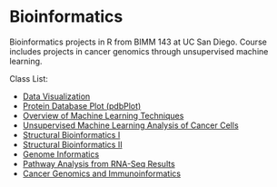 # Bioinformatics
Bioinformatics projects in R from BIMM 143 at UC San Diego. Course includes projects in cancer genomics through unsupervised machine learning.

Class List:
- [Data Visualization](https://github.com/rchanchani/Bioinformatics/blob/master/class5/class5.md)
- [Protein Database Plot (pdbPlot)](https://github.com/rchanchani/Bioinformatics/blob/master/class6/pdbPlot.md)
- [Overview of Machine Learning Techniques](https://github.com/rchanchani/Bioinformatics/blob/master/class8/class08.md)
- [Unsupervised Machine Learning Analysis of Cancer Cells](https://github.com/rchanchani/Bioinformatics/blob/master/class9/Mini.Project.md)
- [Structural Bioinformatics I](https://github.com/rchanchani/Bioinformatics/blob/master/class11/class11.md)
- [Structural Bioinformatics II](https://github.com/rchanchani/Bioinformatics/blob/master/class13/class13.md)
- [Genome Informatics](https://github.com/rchanchani/Bioinformatics/blob/master/class15/class15.md)
- [Pathway Analysis from RNA-Seq Results](https://github.com/rchanchani/Bioinformatics/blob/master/class16/class16.md)
- [Cancer Genomics and Immunoinformatics](https://github.com/rchanchani/Bioinformatics/blob/master/class17/class17.md)
